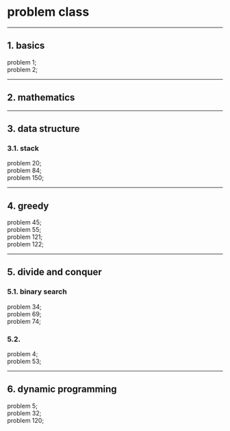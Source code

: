 # problem class
---
## 1. basics
problem 1;  
problem 2;

---
## 2. mathematics

---
## 3. data structure
### 3.1. stack
problem 20;  
problem 84;  
problem 150;

---
## 4. greedy
problem 45;  
problem 55;  
problem 121;  
problem 122;  

---
## 5. divide and conquer
### 5.1. binary search
problem 34;  
problem 69;  
problem 74;  

### 5.2.
problem 4;  
problem 53;  

---
## 6. dynamic programming
problem 5;  
problem 32;  
problem 120;  
